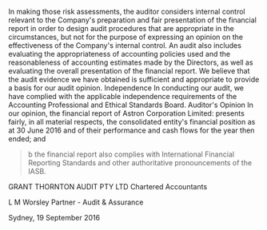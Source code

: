 In making those risk assessments, the auditor considers internal control relevant to the Company's preparation and fair presentation of the financial report in order to design audit procedures that are appropriate in the circumstances, but not for the purpose of expressing an opinion on the effectiveness of the Company's internal control. An audit also includes evaluating the appropriateness of accounting policies used and the reasonableness of accounting estimates made by the Directors, as well as evaluating the overall presentation of the financial report. We believe that the audit evidence we have obtained is sufficient and appropriate to provide a basis for our audit opinion. Independence In conducting our audit, we have complied with the applicable independence requirements of the Accounting Professional and Ethical Standards Board. Auditor's Opinion In our opinion, the financial report of Astron Corporation Limited: presents fairly, in all material respects, the consolidated entity's financial position as at 30 June 2016 and of their performance and cash flows for the year then ended; and

> b the financial report also complies with International Financial Reporting Standards and other authoritative pronouncements of the IASB.

GRANT THORNTON AUDIT PTY LTD Chartered Accountants

L M Worsley Partner - Audit & Assurance

Sydney, 19 September 2016